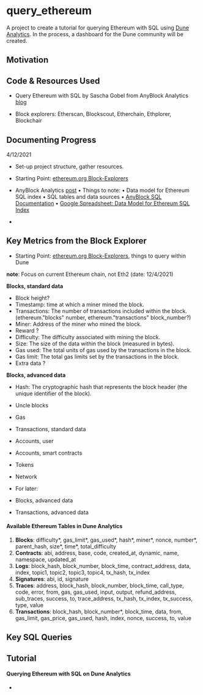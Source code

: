 # query_ethereum

A project to create a tutorial for querying Ethereum with SQL using [Dune Analytics](https://duneanalytics.com/). In the process, a dashboard for the Dune community will be created.

## Motivation

## Code & Resources Used

- Query Ethereum with SQL by Sascha Gobel from AnyBlock Analytics [blog](https://www.anyblockanalytics.com/blog/query-ethereum-with-sql/)

- Block explorers: Etherscan, Blockscout, Etherchain, Ethplorer, Blockchair

## Documenting Progress

4/12/2021

- Set-up project structure, gather resources.

- Starting Point: [ethereum.org Block-Explorers](https://ethereum.org/en/developers/docs/data-and-analytics/block-explorers/)

- AnyBlock Analytics [post](https://www.anyblockanalytics.com/blog/query-ethereum-with-sql/)
  • Things to note:
  • Data model for Ethereum SQL index
  • SQL tables and data sources
  • [AnyBlock SQL Documentation](https://www.anyblockanalytics.com/docs/sql/schema/)
  • [Google Spreadsheet: Data Model for Ethereum SQL Index](https://docs.google.com/spreadsheets/d/1ehCIQxjSZcVLnddDWHBzhPb8h83mHWZxvyX9eckghbU/edit?usp=sharing)
-

## Key Metrics from the Block Explorer

- Starting Point: [ethereum.org Block-Explorers](https://ethereum.org/en/developers/docs/data-and-analytics/block-explorers/), things to query within Dune

**note**: Focus on current Ethereum chain, not Eth2 (date: 12/4/2021)

**Blocks, standard data**

- Block height?
- Timestamp: time at which a miner mined the block.
- Transactions: The number of transactions included within the block. (ethereum."blocks" number, ethereum."transactions" block_number?)
- Miner: Address of the miner who mined the block.
- Reward ?
- Difficulty: The difficulty associated with mining the block.
- Size: The size of the data within the block (measured in bytes).
- Gas used: The total units of gas used by the transactions in the block.
- Gas limit: The total gas limits set by the transactions in the block.
- Extra data ?

**Blocks, advanced data**

- Hash: The cryptographic hash that represents the block header (the unique identifier of the block).

- Uncle blocks
- Gas
- Transactions, standard data
- Accounts, user
- Accounts, smart contracts
- Tokens
- Network

- For later:
- Blocks, advanced data
- Transactions, advanced data

#### Available Ethereum Tables in Dune Analytics

1. **Blocks**: difficulty*, gas_limit*, gas_used*, hash*, miner*, nonce, number*, parent_hash, size*, time*, total_difficulty
2. **Contracts**: abi, address, base, code, created_at, dynamic, name, namespace, updated_at
3. **Logs**: block_hash, block_number, block_time, contract_address, data, index, topic1, topic2, topic3, topic4, tx_hash, tx_index
4. **Signatures**: abi, id, signature
5. **Traces**: address, block_hash, block_number, block_time, call_type, code, error, from, gas, gas_used, input, output, refund_address, sub_traces, success, to, trace_address, tx_hash, tx_index, tx_success, type, value
6. **Transactions**: block_hash, block_number\*, block_time, data, from, gas_limit, gas_price, gas_used, hash, index, nonce, success, to, value

## Key SQL Queries

## Tutorial

#### Querying Ethereum with SQL on Dune Analytics

-
